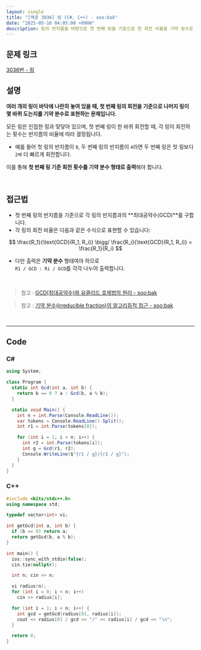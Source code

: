```yaml
---
layout: single
title: "[백준 3036] 링 (C#, C++) - soo:bak"
date: "2025-05-16 04:05:00 +0900"
description: 링의 반지름을 바탕으로 첫 번째 링을 기준으로 한 회전 비율을 기약 분수로 계산하는 백준 3036번 링 문제의 C# 및 C++ 풀이 및 해설
---
```


## 문제 링크
[3036번 - 링](https://www.acmicpc.net/problem/3036)

## 설명

**여러 개의 링이 바닥에 나란히 놓여 있을 때, 첫 번째 링의 회전을 기준으로 나머지 링이 몇 바퀴 도는지를 기약 분수로 표현하는 문제입니다.**

모든 링은 인접한 링과 맞닿아 있으며,
첫 번째 링이 한 바퀴 회전할 때,
각 링이 회전하는 횟수는 반지름의 비율에 따라 결정됩니다.

- 예를 들어 첫 링의 반지름이 `8`, 두 번째 링의 반지름이 `4`라면
  두 번째 링은 첫 링보다 `2배` 더 빠르게 회전합니다.

이를 통해 **첫 번째 링 기준 회전 횟수를 기약 분수 형태로 출력**해야 합니다.

<br>

## 접근법

- 첫 번째 링의 반지름을 기준으로 각 링의 반지름과의 **최대공약수(GCD)**를 구합니다.
- 각 링의 회전 비율은 다음과 같은 수식으로 표현할 수 있습니다:

$$
\frac{R_1}{\text{GCD}(R_1, R_i)} \bigg/ \frac{R_i}{\text{GCD}(R_1, R_i)} = \frac{R_1}{R_i}
$$

- 다만 출력은 **기약 분수** 형태여야 하므로<br>
  `R1 / GCD : Ri / GCD`를 각각 나누어 출력합니다.

<br>

> 참고 : [GCD(최대공약수)와 유클리드 호제법의 원리 - soo:bak](https://soo-bak.github.io/algorithm/theory/gcd-euclidean-explained/)

> 참고 : [기약 분수(irreducible fraction)의 알고리듬적 접근 - soo:bak](https://soo-bak.github.io/algorithm/theory/irreducible-fraction/)

<br>

---

## Code

### C#

```csharp
using System;

class Program {
  static int Gcd(int a, int b) {
    return b == 0 ? a : Gcd(b, a % b);
  }

  static void Main() {
    int n = int.Parse(Console.ReadLine());
    var tokens = Console.ReadLine().Split();
    int r1 = int.Parse(tokens[0]);

    for (int i = 1; i < n; i++) {
      int r2 = int.Parse(tokens[i]);
      int g = Gcd(r1, r2);
      Console.WriteLine($"{r1 / g}/{r2 / g}");
    }
  }
}
```

### C++

```cpp
#include <bits/stdc++.h>
using namespace std;

typedef vector<int> vi;

int getGcd(int a, int b) {
  if (b == 0) return a;
  return getGcd(b, a % b);
}

int main() {
  ios::sync_with_stdio(false);
  cin.tie(nullptr);

  int n; cin >> n;

  vi radius(n);
  for (int i = 0; i < n; i++)
    cin >> radius[i];

  for (int i = 1; i < n; i++) {
    int gcd = getGcd(radius[0], radius[i]);
    cout << radius[0] / gcd << "/" << radius[i] / gcd << "\n";
  }

  return 0;
}
```

